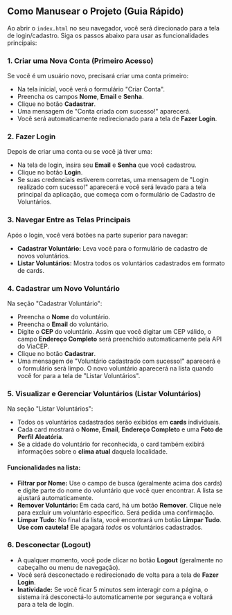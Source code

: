 ## Como Manusear o Projeto (Guia Rápido)

Ao abrir o `index.html` no seu navegador, você será direcionado para a tela de login/cadastro. Siga os passos abaixo para usar as funcionalidades principais:

### 1. Criar uma Nova Conta (Primeiro Acesso)

Se você é um usuário novo, precisará criar uma conta primeiro:
* Na tela inicial, você verá o formulário "Criar Conta".
* Preencha os campos **Nome**, **Email** e **Senha**.
* Clique no botão **Cadastrar**.
* Uma mensagem de "Conta criada com sucesso!" aparecerá.
* Você será automaticamente redirecionado para a tela de **Fazer Login**.

### 2. Fazer Login

Depois de criar uma conta ou se você já tiver uma:
* Na tela de login, insira seu **Email** e **Senha** que você cadastrou.
* Clique no botão **Login**.
* Se suas credenciais estiverem corretas, uma mensagem de "Login realizado com sucesso!" aparecerá e você será levado para a tela principal da aplicação, que começa com o formulário de Cadastro de Voluntários.

### 3. Navegar Entre as Telas Principais

Após o login, você verá botões na parte superior para navegar:
* **Cadastrar Voluntário:** Leva você para o formulário de cadastro de novos voluntários.
* **Listar Voluntários:** Mostra todos os voluntários cadastrados em formato de cards.

### 4. Cadastrar um Novo Voluntário

Na seção "Cadastrar Voluntário":
* Preencha o **Nome** do voluntário.
* Preencha o **Email** do voluntário.
* Digite o **CEP** do voluntário. Assim que você digitar um CEP válido, o campo **Endereço Completo** será preenchido automaticamente pela API do ViaCEP.
* Clique no botão **Cadastrar**.
* Uma mensagem de "Voluntário cadastrado com sucesso!" aparecerá e o formulário será limpo. O novo voluntário aparecerá na lista quando você for para a tela de "Listar Voluntários".

### 5. Visualizar e Gerenciar Voluntários (Listar Voluntários)

Na seção "Listar Voluntários":
* Todos os voluntários cadastrados serão exibidos em **cards** individuais.
* Cada card mostrará o **Nome**, **Email**, **Endereço Completo** e uma **Foto de Perfil Aleatória**.
* Se a cidade do voluntário for reconhecida, o card também exibirá informações sobre o **clima atual** daquela localidade.

#### Funcionalidades na lista:
* **Filtrar por Nome:** Use o campo de busca (geralmente acima dos cards) e digite parte do nome do voluntário que você quer encontrar. A lista se ajustará automaticamente.
* **Remover Voluntário:** Em cada card, há um botão **Remover**. Clique nele para excluir um voluntário específico. Será pedida uma confirmação.
* **Limpar Tudo:** No final da lista, você encontrará um botão **Limpar Tudo**. **Use com cautela!** Ele apagará *todos* os voluntários cadastrados.

### 6. Desconectar (Logout)

* A qualquer momento, você pode clicar no botão **Logout** (geralmente no cabeçalho ou menu de navegação).
* Você será desconectado e redirecionado de volta para a tela de **Fazer Login**.
* **Inatividade:** Se você ficar 5 minutos sem interagir com a página, o sistema irá desconectá-lo automaticamente por segurança e voltará para a tela de login.